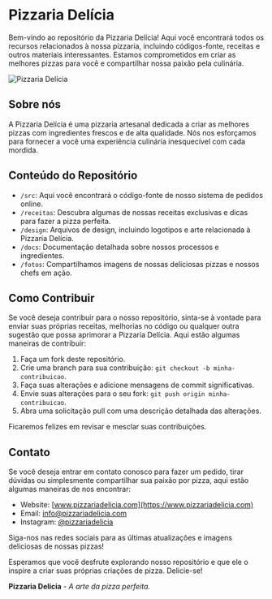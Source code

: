 # Pizzaria Delícia

Bem-vindo ao repositório da Pizzaria Delícia! Aqui você encontrará todos os recursos relacionados à nossa pizzaria, incluindo códigos-fonte, receitas e outros materiais interessantes. Estamos comprometidos em criar as melhores pizzas para você e compartilhar nossa paixão pela culinária.

![Pizzaria Delícia](pizzaria.jpg)

## Sobre nós

A Pizzaria Delícia é uma pizzaria artesanal dedicada a criar as melhores pizzas com ingredientes frescos e de alta qualidade. Nós nos esforçamos para fornecer a você uma experiência culinária inesquecível com cada mordida.

## Conteúdo do Repositório

- `/src`: Aqui você encontrará o código-fonte de nosso sistema de pedidos online.
- `/receitas`: Descubra algumas de nossas receitas exclusivas e dicas para fazer a pizza perfeita.
- `/design`: Arquivos de design, incluindo logotipos e arte relacionada à Pizzaria Delícia.
- `/docs`: Documentação detalhada sobre nossos processos e ingredientes.
- `/fotos`: Compartilhamos imagens de nossas deliciosas pizzas e nossos chefs em ação.

## Como Contribuir

Se você deseja contribuir para o nosso repositório, sinta-se à vontade para enviar suas próprias receitas, melhorias no código ou qualquer outra sugestão que possa aprimorar a Pizzaria Delícia. Aqui estão algumas maneiras de contribuir:

1. Faça um fork deste repositório.
2. Crie uma branch para sua contribuição: `git checkout -b minha-contribuicao`.
3. Faça suas alterações e adicione mensagens de commit significativas.
4. Envie suas alterações para o seu fork: `git push origin minha-contribuicao`.
5. Abra uma solicitação pull com uma descrição detalhada das alterações.

Ficaremos felizes em revisar e mesclar suas contribuições.

## Contato

Se você deseja entrar em contato conosco para fazer um pedido, tirar dúvidas ou simplesmente compartilhar sua paixão por pizza, aqui estão algumas maneiras de nos encontrar:

- Website: [www.pizzariadelicia.com](https://www.pizzariadelicia.com)
- Email: info@pizzariadelicia.com
- Instagram: [@pizzariadelicia](https://www.instagram.com/pizzariadelicia)

Siga-nos nas redes sociais para as últimas atualizações e imagens deliciosas de nossas pizzas!

Esperamos que você desfrute explorando nosso repositório e que ele o inspire a criar suas próprias criações de pizza. Delicie-se!

**Pizzaria Delícia** - *A arte da pizza perfeita.*

